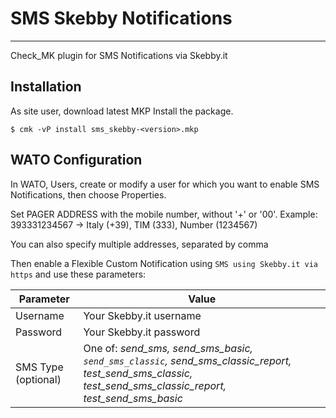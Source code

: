 # SMS Skebby Notifications #
----------------------------

Check_MK plugin for SMS Notifications via Skebby.it


## Installation ##

As site user, download latest MKP
Install the package.

    $ cmk -vP install sms_skebby-<version>.mkp


## WATO Configuration ##

In WATO, Users, create or modify a user for which you want to enable SMS Notifications, then choose Properties.

Set PAGER ADDRESS with the mobile number, without '+' or '00'.
Example: 393331234567
-> Italy (+39), TIM (333), Number (1234567)

You can also specify multiple addresses, separated by comma


Then enable a Flexible Custom Notification using `SMS using Skebby.it via https` and use these parameters:

Parameter | Value
------------- | -------------
Username | Your Skebby.it username
Password | Your Skebby.it password
SMS Type (optional) | One of: *send_sms, send_sms_basic, `send_sms_classic`, send_sms_classic_report, test_send_sms_classic, test_send_sms_classic_report, test_send_sms_basic*
